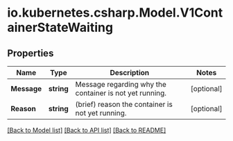 # io.kubernetes.csharp.Model.V1ContainerStateWaiting
## Properties

Name | Type | Description | Notes
------------ | ------------- | ------------- | -------------
**Message** | **string** | Message regarding why the container is not yet running. | [optional] 
**Reason** | **string** | (brief) reason the container is not yet running. | [optional] 

[[Back to Model list]](../README.md#documentation-for-models) [[Back to API list]](../README.md#documentation-for-api-endpoints) [[Back to README]](../README.md)

